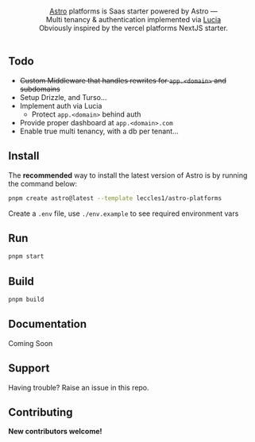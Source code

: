 <p align="center">
  <br/>
  <a href="https://astro.build">Astro</a> platforms is Saas starter powered by Astro &mdash;
  <br/>
  Multi tenancy & authentication implemented via <a href="https://lucia-auth.com/">Lucia</a><br />
  Obviously inspired by the vercel platforms NextJS starter.
  <br/><br/>
</p>

<div align="center">

</div>

## Todo

- ~~Custom Middleware that handles rewrites for `app.<domain>` and subdomains~~
- Setup Drizzle, and Turso...
- Implement auth via Lucia
  - Protect `app.<domain>` behind auth
- Provide proper dashboard at `app.<domain>.com`
- Enable true multi tenancy, with a db per tenant...

## Install

The **recommended** way to install the latest version of Astro is by running the command below:

```bash
pnpm create astro@latest --template leccles1/astro-platforms
```

Create a `.env` file, use `./env.example` to see required environment vars

## Run

```bash
pnpm start
```

## Build

```bash
pnpm build
```

## Documentation

Coming Soon

## Support

Having trouble? Raise an issue in this repo.

## Contributing

**New contributors welcome!**

